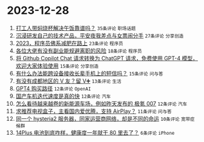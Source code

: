 # 2023-12-28

1. [打工人带焖烧杯解决午饭靠谱吗？](https://www.v2ex.com/t/1003998) `35条评论` `职场话题`
1. [沉浸研发自己的技术产品，平安夜我差点与女票闹分手](https://www.v2ex.com/t/1004000) `27条评论` `分享创造`
1. [2023，程序员佛系减肥在路上](https://www.v2ex.com/t/1003992) `23条评论` `程序员`
1. [各位大佬有没有副业能规避离职的风险](https://www.v2ex.com/t/1003997) `18条评论` `程序员`
1. [将 Github Copilot Chat 请求转换为 ChatGPT 请求，免费使用 GPT-4 模型，欢迎大家体验使用](https://www.v2ex.com/t/1004009) `15条评论` `分享创造`
1. [有什么办法能跨设备接收长辈手机上的短信吗？](https://www.v2ex.com/t/1003995) `15条评论` `问与答`
1. [有没有成都地区的 V 友？留 V➕](https://www.v2ex.com/t/1004002) `13条评论` `生活`
1. [GPT4 购买路径](https://www.v2ex.com/t/1004013) `12条评论` `OpenAI`
1. [国产车机迭代速度是真的快](https://www.v2ex.com/t/1004012) `12条评论` `汽车`
1. [怎么看待越来越卷的新能源车场，例如昨天发布的 极氪 007](https://www.v2ex.com/t/1004011) `12条评论` `汽车`
1. [求推荐电视盒子，主看国内爱优腾，支持 AirPlay？](https://www.v2ex.com/t/1003993) `11条评论` `问与答`
1. [同一个 hysteria2 服务器，同家运营商网络，却是不同的命运](https://www.v2ex.com/t/1003996) `10条评论` `宽带症候群`
1. [14Plus 电池到底咋样，健康度一年就干 80 里去了？](https://www.v2ex.com/t/1004015) `6条评论` `iPhone`
